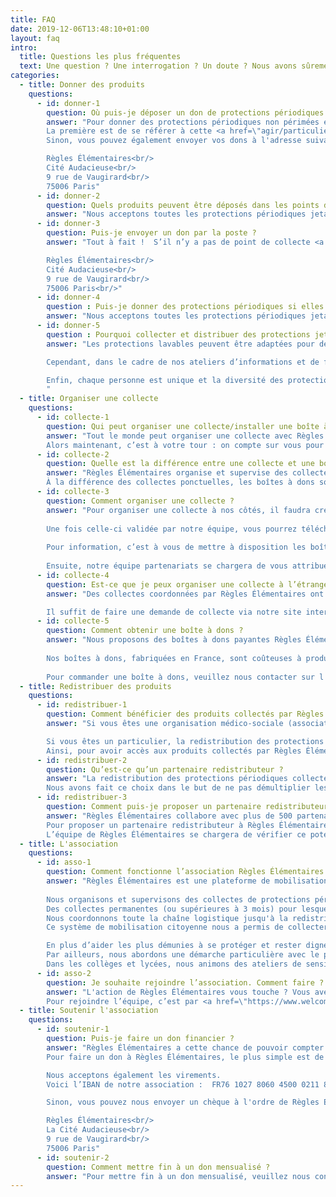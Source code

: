 ```yaml
---
title: FAQ
date: 2019-12-06T13:48:10+01:00
layout: faq
intro:
  title: Questions les plus fréquentes
  text: Une question ? Une interrogation ? Un doute ? Nous avons sûrement la réponse ;)
categories:
  - title: Donner des produits
    questions:
      - id: donner-1
        question: Où puis-je déposer un don de protections périodiques ?
        answer: "Pour donner des protections périodiques non périmées et emballées individuellement, il y a deux possibilités.<br/>
        La première est de se référer à cette <a href=\"agir/particulier/donner#carte\">carte</a> recensant tous nos points de collecte. S’il n’y en a pas autour de chez vous, c’est l’occasion de lancer une collecte ! Nous vous accompagnerons dans cette aventure. Le processus d’organisation d’une collecte est expliqué <a href=\"agir/particulier/collecter\">ici</a>.<br/>
        Sinon, vous pouvez également envoyer vos dons à l'adresse suivante :<br/><br/>

        Règles Élémentaires<br/>
        Cité Audacieuse<br/>
        9 rue de Vaugirard<br/>
        75006 Paris" 
      - id: donner-2
        question: Quels produits peuvent être déposés dans les points de collecte Règles Élémentaires ?
        answer: "Nous acceptons toutes les protections périodiques jetables et réutilisables, à condition qu’elles soient neuves (jamais utilisées). Serviettes, protège-slips, tampons, cups, culottes menstruelles … La liste complète des produits acceptés est <a href=\"agir/particulier/donner\">ici</a>. Nous voulons autant que possible donner à chaque femme dans le besoin le choix de ses protections."
      - id: donner-3
        question: Puis-je envoyer un don par la poste ? 
        answer: "Tout à fait !  S’il n’y a pas de point de collecte <a href=\"agir/particulier/donner#carte\">recensé</a> autour de chez vous, vous pouvez nous faire parvenir vos dons via la voie postale à cette adresse :<br/><br/>

        Règles Élémentaires<br/>
        Cité Audacieuse<br/>
        9 rue de Vaugirard<br/>
        75006 Paris<br/>"
      - id: donner-4
        question : Puis-je donner des protections périodiques si elles ne sont pas dans leur emballage d’origine ? 
        answer: "Nous acceptons toutes les protections périodiques jetables et réutilisables, à condition qu’elles soient neuves (jamais utilisées). Même s’ils ne sont pas dans leur emballage d’origine, nous les acceptons à condition qu’ils soient emballés individuellement."
      - id: donner-5
        question : Pourquoi collecter et distribuer des protections jetables (tampons, serviettes) et pas exclusivement des protections lavables (coupes et culottes menstruelles, serviettes lavables) ?  
        answer: "Les protections lavables peuvent être adaptées pour des femmes mal-logées, vivant en foyer ou en hôtel, mais cette protection est complexe pour les femmes vivant dans la rue pour des raisons d'hygiène. Il faut avoir accès à un point d'eau pour nettoyer sa protection et ce n'est pas toujours le cas. Malheureusement, les associations partenaires avec qui nous travaillons n'acceptent pas encore ce type de dons.<br/><br/>

        Cependant, dans le cadre de nos ateliers d’informations et de formation aux protections lavables et réutilisables, nous proposons aux femmes bénéficiaires un don de protections lavables à la fin de l’atelier.<br/><br/>

        Enfin, chaque personne est unique et la diversité des protections périodiques permet à toutes les femmes de choisir le type de protection qui lui convient. Certaines ne souhaitent tout simplement pas utiliser des protections lavables et il est important et nécessaire de respecter ce choix.
        "
  - title: Organiser une collecte
    questions:
      - id: collecte-1    
        question: Qui peut organiser une collecte/installer une boîte à dons ?
        answer: "Tout le monde peut organiser une collecte avec Règles Élémentaires. Organiser une collecte ce n’est pas seulement récolter des protections périodiques de première nécessité, c’est aussi briser le tabou autour des menstruations. Depuis la création de l’association, plus de mille collectes ont eu lieu partout en France (et même ailleurs !) à l’initiative de personnes diverses et variées, à l’image de notre société : jeunes, moins jeunes, étudiant.e.s, salarié.e.s, employé.e.s, retraité.e.s, chef.fe.s d’entreprises, scouts, mairies, ministères, collectivités territoriales, supermarchés, festivals…<br/>
        Alors maintenant, c’est à votre tour : on compte sur vous pour vous lancer et changer les règles avec nous ! Le mode d’emploi d’organisation d’une collecte en 2 temps 3 mouvements est expliqué <a href=\"agir/particulier/collecter\">ici</a>. "
      - id: collecte-2
        question: Quelle est la différence entre une collecte et une boîte à dons ? 
        answer: "Règles Élémentaires organise et supervise des collectes de protections périodiques, clé en main et ouvertes à tous·tes. Tout le monde peut organiser une collecte ponctuelle à nos côtés. Dans le cadre d’une collecte permanente (ou supérieure à 3 mois), nous mettons à disposition des boîtes à dons Règles Élémentaires accueillant les dons de protections périodiques au sein de lieux de passage, publics (ex. mairies, écoles, services d’action sociale) ou privés (ex. bureaux).<br/> 
        À la différence des collectes ponctuelles, les boîtes à dons sont installées sur le long-terme et en libre-accès"
      - id: collecte-3
        question: Comment organiser une collecte ? 
        answer: "Pour organiser une collecte à nos côtés, il faudra créer un compte sur notre site internet dans l'espace <a href=\"https://collectes.regleselementaires.com/\" target=\"_blank\">organiser une collecte</a>. Il vous faudra alors remplir une fiche avec les dates, horaires et l'adresse exacte (avec nom du lieu) de la collecte au moins deux semaines avant le début de celle-ci.<br/><br/>
 
        Une fois celle-ci validée par notre équipe, vous pourrez télécharger des supports de communication personnalisés ainsi qu'un inventaire à nous remettre en fin de collecte directement depuis votre espace collectes.<br/><br/>
        
        Pour information, c’est à vous de mettre à disposition les boîtes/cartons dans lesquels les dons seront déposés (un kit de customisation vous sera fourni par email).<br/><br/>
        
        Ensuite, notre équipe partenariats se chargera de vous attribuer une association partenaire locale qui bénéficiera de votre collecte. Nous vous mettrons en contact avec celle-ci à la fin de votre collecte pour que vous puissiez vous arranger au niveau du retrait/dépôt des dons. À noter que cette mise en relation peut prendre du temps selon les besoins et disponibilités des associations locales ; prévoyez donc un endroit où stocker les dons jusqu’à deux ou trois semaines après la fin de votre collecte."
      - id: collecte-4
        question: Est-ce que je peux organiser une collecte à l’étranger ? 
        answer: "Des collectes coordonnées par Règles Élémentaires ont déjà eu lieu au Canada, en Suisse et en Belgique.<br/><br/>

        Il suffit de faire une demande de collecte via notre site internet et nous analyserons au cas par cas la possibilité de mettre en place cette collecte hors territoire national."
      - id: collecte-5
        question: Comment obtenir une boîte à dons ?
        answer: "Nous proposons des boîtes à dons payantes Règles Élémentaires dans le cadre de l'organisation d'une collecte.<br/><br/>
 
        Nos boîtes à dons, fabriquées en France, sont coûteuses à produire et à transporter. Afin de soutenir la production et de poursuivre l’installation des boîtes à dons dans le plus d’endroits possibles, nous demandons une contribution financière aux organisateurs et organisatrices de collectes qui souhaitent en installer. Les boîtes à dons coûtent 50€ pièce, ce à quoi s'ajoutent 20€ de frais de port.<br/><br/>
        
        Pour commander une boîte à dons, veuillez nous contacter sur l'adresse suivante <b>collectes@regleselementaires.com</b>"
  - title: Redistribuer des produits
    questions:
      - id: redistribuer-1
        question: Comment bénéficier des produits collectés par Règles Élémentaires ? 
        answer: "Si vous êtes une organisation médico-sociale (association, CHRS, unité de maraude….) spécialisée dans le sans-abrisme et le mal logement et que vous souhaitez bénéficier de protections périodiques collectées par Règles Élémentaires, il suffit de vous inscrire sur notre <a href=\"https://partenaire.regleselementaires.com/account/register_partner\" target=\"_blank\">plate-forme</a> et remplir la demande de partenariat. Toutes les étapes sont expliquées sur la page <a href=\"/agir/association/redistribuer\">devenir partenaire</a>. Nous adapterons les dons selon le nombre de femmes que vous accueillez, votre localisation sur le territoire national et notre stock de protections périodiques.<br/><br/>

        Si vous êtes un particulier, la redistribution des protections périodiques collectées est assurée par nos partenaires médico-sociaux. À date, nous avons plus de 500 partenaires à travers le territoire. 
        Ainsi, pour avoir accès aux produits collectés par Règles Élémentaires, il faut être bénéficiaire de l’un de nos partenaires redistributeurs. "
      - id: redistribuer-2
        question: Qu’est-ce qu’un partenaire redistributeur ?
        answer: "La redistribution des protections périodiques collectées est assurée par nos partenaires médico-sociaux. À date, nous avons plus de 500 partenaires redistributeurs à travers le territoire.<br/> 
        Nous avons fait ce choix dans le but de ne pas démultiplier les points de contact pour les femmes dans le besoin mais également pour des questions éthiques. En effet, la redistribution de protections périodiques est un sujet complexe qui a trait à l’intimité des gens. Il est donc important pour nous de travailler en partenariat avec des associations établies et spécialistes du « sans-abrisme » et du mal logement car ce sont les structures les plus aptes à créer un dialogue sain et vertueux sur l’hygiène menstruelle et la santé reproductive."
      - id: redistribuer-3
        question: Comment puis-je proposer un partenaire redistributeur ?
        answer: "Règles Élémentaires collabore avec plus de 500 partenaires spécialistes du « sans-abrisme » et du mal logement.<br/> 
        Pour proposer un partenaire redistributeur à Règles Élémentaires, il suffit de nous contacter via notre formulaire de contact disponible en bas de cette page en indiquant toutes les informations à votre disposition sur ce partenaire : actions, site internet, localisation, etc. 
        L’équipe de Règles Élémentaires se chargera de vérifier ce potentiel partenaire et le contactera."
  - title: L'association
    questions:
      - id: asso-1
        question: Comment fonctionne l’association Règles Élémentaires ?
        answer: "Règles Élémentaires est une plateforme de mobilisation citoyenne. Nos actions s'articulent autour de 2 piliers :<br/><br/>
 
        Nous organisons et supervisons des collectes de protections périodiques, clé en main et ouvertes à tous·tes. Tout un chacun peut organiser une collecte ponctuelle à nos côtés, dans son entreprise, dans sa salle de sport, dans son commerce de proximité etc.<br/>
        Des collectes permanentes (ou supérieures à 3 mois) pour lesquelles nous mettons à disposition des boîtes à dons Règles Élémentaires, accueillent les dons de protections périodiques au sein de lieux de passage publics : mairies, écoles, ministère, conseil de l’Europe ou privés : bureaux d’entreprises. À la différence des collectes ponctuelles, les boîtes à dons sont installées sur le long-terme et sont en libre-accès.<br/>
        Nous coordonnons toute la chaîne logistique jusqu'à la redistribution auprès de partenaires médico-sociaux avec lesquels nous travaillons main dans la main (Secours Populaire, Emmaüs Solidarité, La Croix Rouge, etc.) L’action de Règles Élémentaires est indissociable de celle de ses partenaires. Notre démarche est collaborative par essence.<br/>
        Ce système de mobilisation citoyenne nous a permis de collecter et redistribuer des centaines de milliers de protections à destination des femmes sans-abri et mal logées partout en France.<br/><br/>

        En plus d’aider les plus démunies à se protéger et rester dignes, Règles Élémentaires s’engage à briser le tabou des règles. Cela passe par différentes actions de sensibilisation auprès de tou.te.s : via des conférences dans les entreprises, dans les universités, via des interventions lors de festivals, de forums, de soirées… mais aussi via les médias, des partenariats décalés et nos désormais fameux apéros menstruels !<br/>
        Par ailleurs, nous abordons une démarche particulière avec le public scolaire et auprès des femmes hébergées. 
        Dans les collèges et lycées, nous animons des ateliers de sensibilisation au tabou de règles et à la précarité menstruelle. En prison, foyer d’hébergement, et tout autre lieu mettant à disposition de femmes en situation de précarité un point d’eau, nous animons des ateliers de formation à l’hygiène menstruelle et à l’utilisation de protections réutilisables."
      - id: asso-2
        question: Je souhaite rejoindre l’association. Comment faire ?
        answer: "L'action de Règles Élémentaires vous touche ? Vous avez envie de rejoindre notre super équipe et participer aux décisions stratégiques de l'association ?<br/> 
        Pour rejoindre l’équipe, c’est par <a href=\"https://www.welcometothejungle.com/fr/companies/regles-elementaires/jobs\" target=\"_blank\">ici</a>. "
  - title: Soutenir l'association
    questions:
      - id: soutenir-1
        question: Puis-je faire un don financier ?
        answer: "Règles Élémentaires a cette chance de pouvoir compter sur de généreux·ses donateur·rices grâce auxquels nous pouvons rester indépendant·es.<br/>  
        Pour faire un don à Règles Élémentaires, le plus simple est de le faire via notre <a href=\"https://regleselementaires.don-en-ligne.com/b?cid=1&lang=fr_FR&frequency=once&amount=10000\" onclick=\"_paq.push(['trackEvent', 'Don Financier', 'clicDonnerDonFinancier', 'don_faq']);\">formulaire de don</a>.<br/><br/>

        Nous acceptons également les virements. 
        Voici l’IBAN de notre association :  FR76 1027 8060 4500 0211 8560 110<br/><br/>

        Sinon, vous pouvez nous envoyer un chèque à l'ordre de Règles Élémentaires à l'adresse suivante :<br/><br/> 

        Règles Élémentaires<br/>
        La Cité Audacieuse<br/>
        9 rue de Vaugirard<br/>
        75006 Paris"
      - id: soutenir-2
        question: Comment mettre fin à un don mensualisé ?
        answer: "Pour mettre fin à un don mensualisé, veuillez nous contacter à l'adresse suivante : don@regleselementaires.com en précisant le nom et l'adresse email avec laquelle vous effectué le don."
---
```

